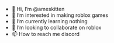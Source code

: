 - 👋 Hi, I’m @ameskitten
- 👀 I’m interested in making roblox games
- 🌱 I’m currently learning nothing 
- 💞️ I’m looking to collaborate on roblox
- 📫 How to reach me discord 


<!---
ameskitten/ameskitten is a ✨ special ✨ repository because its `README.md` (this file) appears on your GitHub profile.
You can click the Preview link to take a look at your changes.
--->
